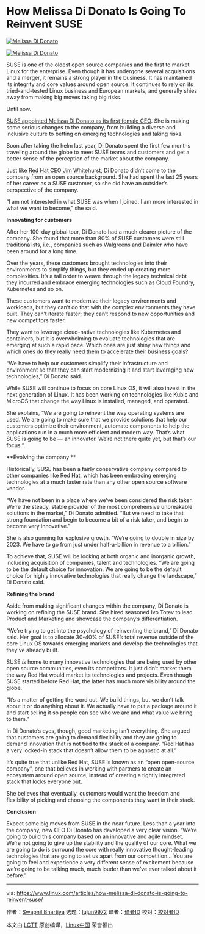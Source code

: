 [#]: collector: (lujun9972)
[#]: translator: ( )
[#]: reviewer: ( )
[#]: publisher: ( )
[#]: url: ( )
[#]: subject: (How Melissa Di Donato Is Going To Reinvent SUSE)
[#]: via: (https://www.linux.com/articles/how-melissa-di-donato-is-going-to-reinvent-suse/)
[#]: author: (Swapnil Bhartiya https://www.linux.com/author/swapnil/)

How Melissa Di Donato Is Going To Reinvent SUSE
======

[![][1]][2]

[![][1]][2]

SUSE is one of the oldest open source companies and the first to market Linux for the enterprise. Even though it has undergone several acquisitions and a merger, it remains a strong player in the business. It has maintained its integrity and core values around open source. It continues to rely on its tried-and-tested Linux business and European markets, and generally shies away from making big moves taking big risks.

Until now.

[SUSE appointed Melissa Di Donato as its first female CEO][3]. She is making some serious changes to the company, from building a diverse and inclusive culture to betting on emerging technologies and taking risks.

Soon after taking the helm last year, Di Donato spent the first few months traveling around the globe to meet SUSE teams and customers and get a better sense of the perception of the market about the company.

Just like [Red Hat CEO Jim Whitehurst,][4] Di Donato didn’t come to the company from an open source background. She had spent the last 25 years of her career as a SUSE customer, so she did have an outsider’s perspective of the company.

“I am not interested in what SUSE was when I joined. I am more interested in what we want to become,” she said.

**Innovating for customers**

After her 100-day global tour, Di Donato had a much clearer picture of the company. She found that more than 80% of SUSE customers were still traditionalists, i.e., companies such as Walgreens and Daimler who have been around for a long time.

Over the years, these customers brought technologies into their environments to simplify things, but they ended up creating more complexities. It’s a tall order to weave through the legacy technical debt they incurred and embrace emerging technologies such as Cloud Foundry, Kubernetes and so on.

These customers want to modernize their legacy environments and workloads, but they can’t do that with the complex environments they have built. They can’t iterate faster; they can’t respond to new opportunities and new competitors faster.

They want to leverage cloud-native technologies like Kubernetes and containers, but it is overwhelming to evaluate technologies that are emerging at such a rapid pace. Which ones are just shiny new things and which ones do they really need them to accelerate their business goals?

“We have to help our customers simplify their infrastructure and environment so that they can start modernizing it and start leveraging new technologies,” Di Donato said.

While SUSE will continue to focus on core Linux OS, it will also invest in the next generation of Linux. It has been working on technologies like Kubic and MicroOS that change the way Linux is installed, managed, and operated.

She explains, “We are going to reinvent the way operating systems are used. We are going to make sure that we provide solutions that help our customers optimize their environment, automate components to help the applications run in a much more efficient and modern way. That’s what SUSE is going to be — an innovator. We’re not there quite yet, but that’s our focus.”.

**Evolving the company **

Historically, SUSE has been a fairly conservative company compared to other companies like Red Hat, which has been embracing emerging technologies at a much faster rate than any other open source software vendor.

“We have not been in a place where we’ve been considered the risk taker. We’re the steady, stable provider of the most comprehensive unbreakable solutions in the market,” Di Donato admitted. “But we need to take that strong foundation and begin to become a bit of a risk taker, and begin to become very innovative.”

She is also gunning for explosive growth. “We’re going to double in size by 2023. We have to go from just under half-a-billion in revenue to a billion.”

To achieve that, SUSE will be looking at both organic and inorganic growth, including acquisition of companies, talent and technologies. “We are going to be the default choice for innovation. We are going to be the default choice for highly innovative technologies that really change the landscape,” Di Donato said.

**Refining the brand**

Aside from making significant changes within the company, Di Donato is working on refining the SUSE brand. She hired seasoned Ivo Totev to lead Product and Marketing and showcase the company’s differentiation.

“We’re trying to get into the psychology of reinventing the brand,” Di Donato said. Her goal is to allocate 30-40% of SUSE’s total revenue outside of the core Linux OS towards emerging markets and develop the technologies that they’ve already built.

SUSE _is_ home to many innovative technologies that are being used by other open source communities, even its competitors. It just didn’t market them the way Red Hat would market its technologies and projects. Even though SUSE started before Red Hat, the latter has much more visibility around the globe.

“It’s a matter of getting the word out. We build things, but we don’t talk about it or do anything about it. We actually have to put a package around it and start selling it so people can see who we are and what value we bring to them.”

In Di Donato’s eyes, though, good marketing isn’t everything. She argued that customers are going to demand flexibility and they are going to demand innovation that is not tied to the stack of a company. “Red Hat has a very locked-in stack that doesn’t allow them to be agnostic at all.”

It’s quite true that unlike Red Hat, SUSE is known as an “open open-source company”, one that believes in working with partners to create an ecosystem around open source, instead of creating a tightly integrated stack that locks everyone out.

She believes that eventually, customers would want the freedom and flexibility of picking and choosing the components they want in their stack.

**Conclusion**

Expect some big moves from SUSE in the near future. Less than a year into the company, new CEO Di Donato has developed a very clear vision. “We’re going to build this company based on an innovative and agile mindset. We’re not going to give up the stability and the quality of our core. What we are going to do is surround the core with really innovative thought-leading technologies that are going to set us apart from our competition… You are going to feel and experience a very different sense of excitement because we’re going to be talking much, much louder than we’ve ever talked about it before.”

--------------------------------------------------------------------------------

via: https://www.linux.com/articles/how-melissa-di-donato-is-going-to-reinvent-suse/

作者：[Swapnil Bhartiya][a]
选题：[lujun9972][b]
译者：[译者ID](https://github.com/译者ID)
校对：[校对者ID](https://github.com/校对者ID)

本文由 [LCTT](https://github.com/LCTT/TranslateProject) 原创编译，[Linux中国](https://linux.cn/) 荣誉推出

[a]: https://www.linux.com/author/swapnil/
[b]: https://github.com/lujun9972
[1]: https://www.linux.com/wp-content/uploads/2020/02/Melissa-Di-Donato-1068x763.jpg (Melissa Di Donato)
[2]: https://www.linux.com/wp-content/uploads/2020/02/Melissa-Di-Donato-scaled.jpg
[3]: https://www.tfir.io/suse-gets-its-first-female-ceo-melissa-di-donato/
[4]: https://www.cio.com/article/3090140/jim-whitehurst-if-its-important-to-the-linux-community-its-important-to-red-hat.html
